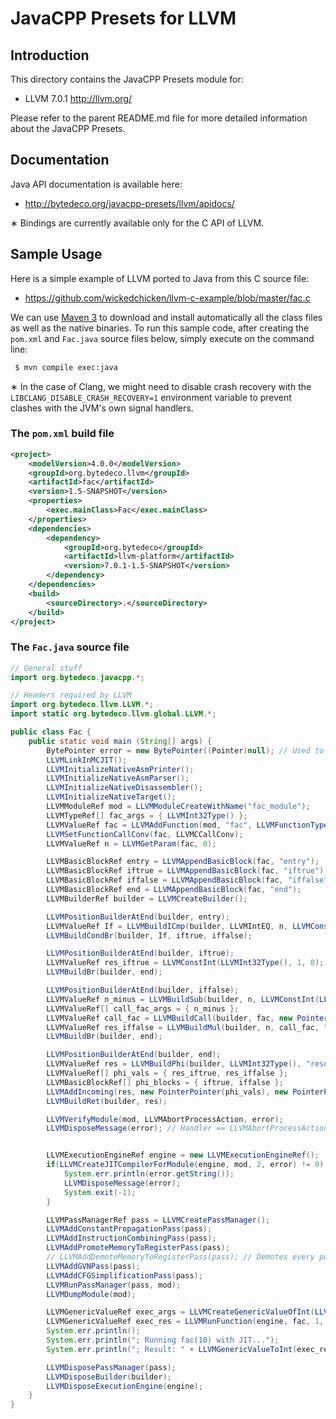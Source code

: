 JavaCPP Presets for LLVM
========================

Introduction
------------
This directory contains the JavaCPP Presets module for:

 * LLVM 7.0.1  http://llvm.org/

Please refer to the parent README.md file for more detailed information about the JavaCPP Presets.


Documentation
-------------
Java API documentation is available here:

 * http://bytedeco.org/javacpp-presets/llvm/apidocs/

&lowast; Bindings are currently available only for the C API of LLVM.


Sample Usage
------------
Here is a simple example of LLVM ported to Java from this C source file:

 * https://github.com/wickedchicken/llvm-c-example/blob/master/fac.c

We can use [Maven 3](http://maven.apache.org/) to download and install automatically all the class files as well as the native binaries. To run this sample code, after creating the `pom.xml` and `Fac.java` source files below, simply execute on the command line:
```bash
 $ mvn compile exec:java
```

&lowast; In the case of Clang, we might need to disable crash recovery with the `LIBCLANG_DISABLE_CRASH_RECOVERY=1` environment variable to prevent clashes with the JVM's own signal handlers.

### The `pom.xml` build file
```xml
<project>
    <modelVersion>4.0.0</modelVersion>
    <groupId>org.bytedeco.llvm</groupId>
    <artifactId>fac</artifactId>
    <version>1.5-SNAPSHOT</version>
    <properties>
        <exec.mainClass>Fac</exec.mainClass>
    </properties>
    <dependencies>
        <dependency>
            <groupId>org.bytedeco</groupId>
            <artifactId>llvm-platform</artifactId>
            <version>7.0.1-1.5-SNAPSHOT</version>
        </dependency>
    </dependencies>
    <build>
        <sourceDirectory>.</sourceDirectory>
    </build>
</project>
```

### The `Fac.java` source file
```java
// General stuff
import org.bytedeco.javacpp.*;

// Headers required by LLVM
import org.bytedeco.llvm.LLVM.*;
import static org.bytedeco.llvm.global.LLVM.*;

public class Fac {
    public static void main (String[] args) {
        BytePointer error = new BytePointer((Pointer)null); // Used to retrieve messages from functions
        LLVMLinkInMCJIT();
        LLVMInitializeNativeAsmPrinter();
        LLVMInitializeNativeAsmParser();
        LLVMInitializeNativeDisassembler();
        LLVMInitializeNativeTarget();
        LLVMModuleRef mod = LLVMModuleCreateWithName("fac_module");
        LLVMTypeRef[] fac_args = { LLVMInt32Type() };
        LLVMValueRef fac = LLVMAddFunction(mod, "fac", LLVMFunctionType(LLVMInt32Type(), fac_args[0], 1, 0));
        LLVMSetFunctionCallConv(fac, LLVMCCallConv);
        LLVMValueRef n = LLVMGetParam(fac, 0);

        LLVMBasicBlockRef entry = LLVMAppendBasicBlock(fac, "entry");
        LLVMBasicBlockRef iftrue = LLVMAppendBasicBlock(fac, "iftrue");
        LLVMBasicBlockRef iffalse = LLVMAppendBasicBlock(fac, "iffalse");
        LLVMBasicBlockRef end = LLVMAppendBasicBlock(fac, "end");
        LLVMBuilderRef builder = LLVMCreateBuilder();

        LLVMPositionBuilderAtEnd(builder, entry);
        LLVMValueRef If = LLVMBuildICmp(builder, LLVMIntEQ, n, LLVMConstInt(LLVMInt32Type(), 0, 0), "n == 0");
        LLVMBuildCondBr(builder, If, iftrue, iffalse);

        LLVMPositionBuilderAtEnd(builder, iftrue);
        LLVMValueRef res_iftrue = LLVMConstInt(LLVMInt32Type(), 1, 0);
        LLVMBuildBr(builder, end);

        LLVMPositionBuilderAtEnd(builder, iffalse);
        LLVMValueRef n_minus = LLVMBuildSub(builder, n, LLVMConstInt(LLVMInt32Type(), 1, 0), "n - 1");
        LLVMValueRef[] call_fac_args = { n_minus };
        LLVMValueRef call_fac = LLVMBuildCall(builder, fac, new PointerPointer(call_fac_args), 1, "fac(n - 1)");
        LLVMValueRef res_iffalse = LLVMBuildMul(builder, n, call_fac, "n * fac(n - 1)");
        LLVMBuildBr(builder, end);

        LLVMPositionBuilderAtEnd(builder, end);
        LLVMValueRef res = LLVMBuildPhi(builder, LLVMInt32Type(), "result");
        LLVMValueRef[] phi_vals = { res_iftrue, res_iffalse };
        LLVMBasicBlockRef[] phi_blocks = { iftrue, iffalse };
        LLVMAddIncoming(res, new PointerPointer(phi_vals), new PointerPointer(phi_blocks), 2);
        LLVMBuildRet(builder, res);

        LLVMVerifyModule(mod, LLVMAbortProcessAction, error);
        LLVMDisposeMessage(error); // Handler == LLVMAbortProcessAction -> No need to check errors


        LLVMExecutionEngineRef engine = new LLVMExecutionEngineRef();
        if(LLVMCreateJITCompilerForModule(engine, mod, 2, error) != 0) {
            System.err.println(error.getString());
            LLVMDisposeMessage(error);
            System.exit(-1);
        }

        LLVMPassManagerRef pass = LLVMCreatePassManager();
        LLVMAddConstantPropagationPass(pass);
        LLVMAddInstructionCombiningPass(pass);
        LLVMAddPromoteMemoryToRegisterPass(pass);
        // LLVMAddDemoteMemoryToRegisterPass(pass); // Demotes every possible value to memory
        LLVMAddGVNPass(pass);
        LLVMAddCFGSimplificationPass(pass);
        LLVMRunPassManager(pass, mod);
        LLVMDumpModule(mod);

        LLVMGenericValueRef exec_args = LLVMCreateGenericValueOfInt(LLVMInt32Type(), 10, 0);
        LLVMGenericValueRef exec_res = LLVMRunFunction(engine, fac, 1, exec_args);
        System.err.println();
        System.err.println("; Running fac(10) with JIT...");
        System.err.println("; Result: " + LLVMGenericValueToInt(exec_res, 0));

        LLVMDisposePassManager(pass);
        LLVMDisposeBuilder(builder);
        LLVMDisposeExecutionEngine(engine);
    }
}
```
